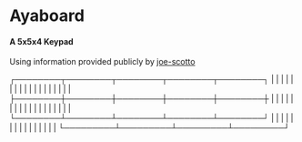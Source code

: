 # Ayaboard

#### A 5x5x4 Keypad
Using information provided publicly by [joe-scotto](https://github.com/joe-scotto)

┌────────┬────────┬────────┬────────┬────────┐
|        |        |        |        |        |
|        |        |        |        |        |
|        |        |        |        |        |
├────────┼────────┼────────┼────────┼────────┼
|        |        |        |        |        |
|        |        |        |        |        |
|        |        |        |        |        |
└────────┴────────┴────────┴────────┴────────┘
  |         |         |         |         |
  |         |         |         |         |
  |         |         |         |         |
  └─────────┴─────────┴─────────┴─────────┘
